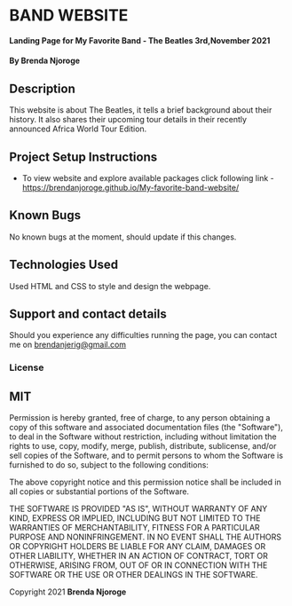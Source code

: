 # BAND WEBSITE
#### Landing Page for My Favorite Band - The Beatles 3rd,November 2021
#### By **Brenda Njoroge**
## Description
This website is about The Beatles, it tells a brief background about their history. It also shares their upcoming tour details in their recently announced Africa World Tour Edition. 
## Project Setup Instructions
* To view website and explore available packages click following link - https://brendanjoroge.github.io/My-favorite-band-website/

## Known Bugs
No known bugs at the moment, should update if this changes.
## Technologies Used
Used HTML and CSS to style and design the webpage.
## Support and contact details
Should you experience any difficulties running the page, you can contact me on brendanjerig@gmail.com

### License
## MIT
Permission is hereby granted, free of charge, to any person obtaining a copy of this software and associated documentation files (the "Software"), to deal in the Software without restriction, including without limitation the rights to use, copy, modify, merge, publish, distribute, sublicense, and/or sell copies of the Software, and to permit persons to whom the Software is furnished to do so, subject to the following conditions:

The above copyright notice and this permission notice shall be included in all copies or substantial portions of the Software.

THE SOFTWARE IS PROVIDED "AS IS", WITHOUT WARRANTY OF ANY KIND, EXPRESS OR IMPLIED, INCLUDING BUT NOT LIMITED TO THE WARRANTIES OF MERCHANTABILITY, FITNESS FOR A PARTICULAR PURPOSE AND NONINFRINGEMENT. IN NO EVENT SHALL THE AUTHORS OR COPYRIGHT HOLDERS BE LIABLE FOR ANY CLAIM, DAMAGES OR OTHER LIABILITY, WHETHER IN AN ACTION OF CONTRACT, TORT OR OTHERWISE, ARISING FROM, OUT OF OR IN CONNECTION WITH THE SOFTWARE OR THE USE OR OTHER DEALINGS IN THE SOFTWARE.

Copyright 2021
**Brenda Njoroge**
